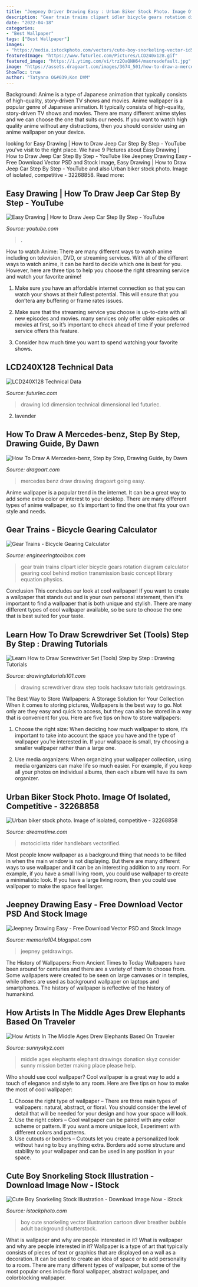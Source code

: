 ```yaml
---
title: "Jeepney Driver Drawing Easy : Urban Biker Stock Photo. Image Of Isolated, Competitive"
description: "Gear train trains clipart idler bicycle gears rotation diagram calculator gearing cool behind motion transmission basic concept library equation physics"
date: "2022-04-18"
categories:
- "Best Wallpaper"
tags: ["Best Wallpaper"]
images:
- "https://media.istockphoto.com/vectors/cute-boy-snorkeling-vector-id516628768"
featuredImage: "https://www.futurlec.com/Pictures/LCD240x128.gif"
featured_image: "https://i.ytimg.com/vi/trz2OaQNH64/maxresdefault.jpg"
image: "https://assets.dragoart.com/images/3674_501/how-to-draw-a-mercedes-benz_5e4c7ed75eeeb6.06382750_16629_3_3.jpg"
ShowToc: true
author: "Tatyana O&#039;Kon DVM"
---
```



Background: Anime is a type of Japanese animation that typically consists of high-quality, story-driven TV shows and movies.
Anime wallpaper is a popular genre of Japanese animation. It typically consists of high-quality, story-driven TV shows and movies. There are many different anime styles and we can choose the one that suits our needs. If you want to watch high quality anime without any distractions, then you should consider using an anime wallpaper on your device.

	

		
looking for Easy Drawing | How to Draw Jeep Car Step By Step - YouTube you've visit to the right place. We have 9 Pictures about Easy Drawing | How to Draw Jeep Car Step By Step - YouTube like Jeepney Drawing Easy - Free Download Vector PSD and Stock Image, Easy Drawing | How to Draw Jeep Car Step By Step - YouTube and also Urban biker stock photo. Image of isolated, competitive - 32268858. Read more:
		
    
## Easy Drawing | How To Draw Jeep Car Step By Step - YouTube

<img loading=lazy src="https://i.ytimg.com/vi/trz2OaQNH64/maxresdefault.jpg" onerror="this.onerror=null;this.src='https://tse4.mm.bing.net/th?id=OIP.Vmv8IbCYgpmmZgFJ08m-uwHaEK&amp;pid=15.1';" alt="Easy Drawing | How to Draw Jeep Car Step By Step - YouTube">

_Source: youtube.com_

>. 

	

How to watch Anime: There are many different ways to watch anime including on television, DVD, or streaming services.
With all of the different ways to watch anime, it can be hard to decide which one is best for you. However, here are three tips to help you choose the right streaming service and watch your favorite anime!
1. Make sure you have an affordable internet connection so that you can watch your shows at their fullest potential. This will ensure that you don’tera any buffering or frame rates issues.

2. Make sure that the streaming service you choose is up-to-date with all new episodes and movies. many services only offer older episodes or movies at first, so it’s important to check ahead of time if your preferred service offers this feature.

3. Consider how much time you want to spend watching your favorite shows.

    
## LCD240X128 Technical Data

<img loading=lazy src="https://www.futurlec.com/Pictures/LCD240x128.gif" onerror="this.onerror=null;this.src='https://tse4.mm.bing.net/th?id=OIP.EHaVEFomb71w2It6O8URGgHaF4&amp;pid=15.1';" alt="LCD240X128 Technical Data">

_Source: futurlec.com_

>drawing lcd dimension technical dimensional led futurlec. 

	

2. lavender 

    
## How To Draw A Mercedes-benz, Step By Step, Drawing Guide, By Dawn

<img loading=lazy src="https://assets.dragoart.com/images/3674_501/how-to-draw-a-mercedes-benz_5e4c7ed75eeeb6.06382750_16629_3_3.jpg" onerror="this.onerror=null;this.src='https://tse3.mm.bing.net/th?id=OIP.E-OKFqOJlB2B4FFwrqVEXAHaHa&amp;pid=15.1';" alt="How To Draw A Mercedes-benz, Step by Step, Drawing Guide, by Dawn">

_Source: dragoart.com_

>mercedes benz draw drawing dragoart going easy. 

	

Anime wallpaper is a popular trend in the internet. It can be a great way to add some extra color or interest to your desktop. There are many different types of anime wallpaper, so it’s important to find the one that fits your own style and needs.

    
## Gear Trains - Bicycle Gearing Calculator

<img loading=lazy src="https://www.engineeringtoolbox.com/docs/documents/1374/gear-train-idler.png" onerror="this.onerror=null;this.src='https://tse2.mm.bing.net/th?id=OIP.O9H5urgWbjRTnTraay7HnQAAAA&amp;pid=15.1';" alt="Gear Trains - Bicycle Gearing Calculator">

_Source: engineeringtoolbox.com_

>gear train trains clipart idler bicycle gears rotation diagram calculator gearing cool behind motion transmission basic concept library equation physics. 

	

Conclusion
This concludes our look at cool wallpaper! If you want to create a wallpaper that stands out and is your own personal statement, then it's important to find a wallpaper that is both unique and stylish. There are many different types of cool wallpaper available, so be sure to choose the one that is best suited for your taste.

    
## Learn How To Draw Screwdriver Set (Tools) Step By Step : Drawing Tutorials

<img loading=lazy src="https://www.drawingtutorials101.com/drawing-tutorials/Others/Tools/screwdriver-set/how-to-draw-Screwdriver-Setstep-6.png" onerror="this.onerror=null;this.src='https://tse1.mm.bing.net/th?id=OIP.AwR-R1NF2Y4uNY-gk0mBuwHaFQ&amp;pid=15.1';" alt="Learn How to Draw Screwdriver Set (Tools) Step by Step : Drawing Tutorials">

_Source: drawingtutorials101.com_

>drawing screwdriver draw step tools hacksaw tutorials getdrawings. 

	

The Best Way to Store Wallpapers: A Storage Solution for Your Collection
When it comes to storing pictures, Wallpapers is the best way to go. Not only are they easy and quick to access, but they can also be stored in a way that is convenient for you. Here are five tips on how to store wallpapers:
1) Choose the right size: When deciding how much wallpaper to store, it’s important to take into account the space you have and the type of wallpaper you’re interested in. If your wallspace is small, try choosing a smaller wallpaper rather than a large one.

2) Use media organizers: When organizing your wallpaper collection, using media organizers can make life so much easier. For example, if you keep all your photos on individual albums, then each album will have its own organizer.

    
## Urban Biker Stock Photo. Image Of Isolated, Competitive - 32268858

<img loading=lazy src="https://thumbs.dreamstime.com/z/urban-biker-vector-drawing-man-riding-motorcycle-32268858.jpg" onerror="this.onerror=null;this.src='https://tse3.mm.bing.net/th?id=OIP.SBOcgMo4bv-ZCQjjblz2zwHaGs&amp;pid=15.1';" alt="Urban biker stock photo. Image of isolated, competitive - 32268858">

_Source: dreamstime.com_

>motociclista rider handlebars vectorified. 

	

Most people know wallpaper as a background thing that needs to be filled in when the main window is not displaying. But there are many different ways to use wallpaper and it can be an interesting addition to any room. For example, if you have a small living room, you could use wallpaper to create a minimalistic look. If you have a large living room, then you could use wallpaper to make the space feel larger.

    
## Jeepney Drawing Easy - Free Download Vector PSD And Stock Image

<img loading=lazy src="http://getdrawings.com/image/jeepney-drawing-55.jpg" onerror="this.onerror=null;this.src='https://tse2.mm.bing.net/th?id=OIP.-hoJjyRE4C6PflLn9rao7gHaDG&amp;pid=15.1';" alt="Jeepney Drawing Easy - Free Download Vector PSD and Stock Image">

_Source: memoria104.blogspot.com_

>jeepney getdrawings. 

	

The History of Wallpapers: From Ancient Times to Today
Wallpapers have been around for centuries and there are a variety of them to choose from. Some wallpapers were created to be seen on large canvases or in temples, while others are used as background wallpaper on laptops and smartphones. The history of wallpaper is reflective of the history of humankind.

    
## How Artists In The Middle Ages Drew Elephants Based On Traveler

<img loading=lazy src="https://www.sunnyskyz.com/uploads/2016/05/ynkuw-09-A4AzbpO.jpg" onerror="this.onerror=null;this.src='https://tse3.mm.bing.net/th?id=OIP.CTnVai1_GeHAib6th314NAHaGB&amp;pid=15.1';" alt="How Artists In The Middle Ages Drew Elephants Based On Traveler">

_Source: sunnyskyz.com_

>middle ages elephants elephant drawings donation skyz consider sunny mission better making place please help. 

	

Who should use cool wallpaper?
Cool wallpaper is a great way to add a touch of elegance and style to any room. Here are five tips on how to make the most of cool wallpaper: 
1) Choose the right type of wallpaper – There are three main types of wallpapers: natural, abstract, or floral. You should consider the level of detail that will be needed for your design and how your space will look. 
2) Use the right colors – Cool wallpaper can be paired with any color scheme or pattern. If you want a more unique look, Experiment with different colors and patterns. 
3) Use cutouts or borders – Cutouts let you create a personalized look without having to buy anything extra. Borders add some structure and stability to your wallpaper and can be used in any position in your space.

    
## Cute Boy Snorkeling Stock Illustration - Download Image Now - IStock

<img loading=lazy src="https://media.istockphoto.com/vectors/cute-boy-snorkeling-vector-id516628768" onerror="this.onerror=null;this.src='https://tse2.mm.bing.net/th?id=OIP.fnxKPYpCDMBHenGyT1GJ7QHaGS&amp;pid=15.1';" alt="Cute Boy Snorkeling Stock Illustration - Download Image Now - iStock">

_Source: istockphoto.com_

>boy cute snorkeling vector illustration cartoon diver breather bubble adult background shutterstock. 

	

What is wallpaper and why are people interested in it?
What is wallpaper and why are people interested in it?
Wallpaper is a type of art that typically consists of pieces of text or graphics that are displayed on a wall as a decoration. It can be used to create an idea of space or to add personality to a room. There are many different types of wallpaper, but some of the most popular ones include floral wallpaper, abstract wallpaper, and colorblocking wallpaper.

